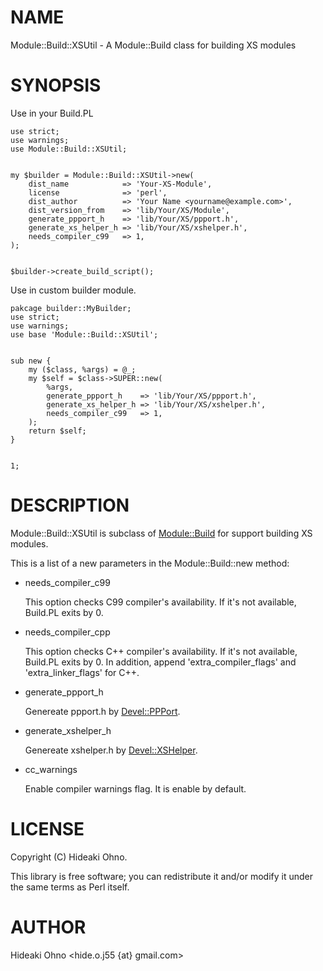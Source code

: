# NAME
 

Module::Build::XSUtil - A Module::Build class for building XS modules
 

# SYNOPSIS

Use in your Build.PL

    use strict;
    use warnings;
    use Module::Build::XSUtil;
    

    my $builder = Module::Build::XSUtil->new(
        dist_name            => 'Your-XS-Module',
        license              => 'perl',
        dist_author          => 'Your Name <yourname@example.com>',
        dist_version_from    => 'lib/Your/XS/Module',
        generate_ppport_h    => 'lib/Your/XS/ppport.h',
        generate_xs_helper_h => 'lib/Your/XS/xshelper.h',
        needs_compiler_c99   => 1,
    );
    

    $builder->create_build_script();

Use in custom builder module.

    pakcage builder::MyBuilder;
    use strict;
    use warnings;
    use base 'Module::Build::XSUtil';
    

    sub new {
        my ($class, %args) = @_;
        my $self = $class->SUPER::new(
            %args,
            generate_ppport_h    => 'lib/Your/XS/ppport.h',
            generate_xs_helper_h => 'lib/Your/XS/xshelper.h',
            needs_compiler_c99   => 1,
        );
        return $self;
    }
    

    1;



# DESCRIPTION
 

Module::Build::XSUtil is subclass of [Module::Build](http://search.cpan.org/perldoc?Module::Build) for support building XS modules.

This is a list of a new parameters in the Module::Build::new method:

- needs\_compiler\_c99

    This option checks C99 compiler's availability. If it's not available, Build.PL exits by 0.

- needs\_compiler\_cpp

    This option checks C++ compiler's availability. If it's not available, Build.PL exits by 0.
    In addition, append 'extra\_compiler\_flags' and 'extra\_linker\_flags' for C++.

- generate\_ppport\_h

    Genereate ppport.h by [Devel::PPPort](http://search.cpan.org/perldoc?Devel::PPPort).

- generate\_xshelper\_h

    Genereate xshelper.h by [Devel::XSHelper](http://search.cpan.org/perldoc?Devel::XSHelper).

- cc\_warnings

    Enable compiler warnings flag. It is enable by default. 

# LICENSE
 

Copyright (C) Hideaki Ohno.
 

This library is free software; you can redistribute it and/or modify
it under the same terms as Perl itself.
 

# AUTHOR
 

Hideaki Ohno <hide.o.j55 {at} gmail.com>
 
